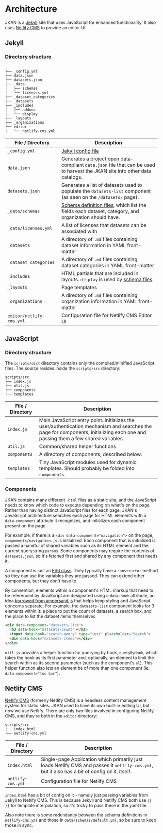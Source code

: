 # Architecture

JKAN is a [Jekyll](http://jekyllrb.com/) site that uses JavaScript for enhanced functionality. It also uses [Netlify CMS](https://netlifycms.org) to provide an editor UI.

## Jekyll

### Directory structure
```
.
├── _config.yml
├── data.json
├── datasets.json
├── _data
|   ├── schemas
|   └── licenses.yml
├── _dataset_categories
├── _datasets
├── _includes
|   ├── addons
|   └── display
├── _layouts
├── _organizations
└── editor
|   └── netlify-cms.yml
```

| File / Directory | Description |
|---|---|
| `_config.yml` | [Jekyll config file](http://jekyllrb.com/docs/configuration/) |
| `data.json` | Generates a [project open data](https://project-open-data.cio.gov/v1.1/schema/)-compliant `data.json` file that can be used to harvest the JKAN site into other data catalogs. |
| `datasets.json` | Generates a list of datasets used to populate the `datasets-list` component (as seen on the `/datasets/` page). |
| `_data/schemas` | [Schema definition files](/docs/configuration.md), which list the fields each dataset, category, and organization should have. |
| `_data/licenses.yml` | A list of licenses that datasets can be associated with |
| `_datasets` | A directory of `.md` files containing dataset information in YAML front-matter |
| `_dataset_categories` | A directory of `.md` files containing dataset categories in YAML front-matter |
| `_includes` | HTML partials that are included in layouts. `display` is used by [schema files](/docs/configuration.md) |
| `_layouts` | Page templates |
| `_organizations` | A directory of `.md` files containing organization information in YAML front-matter |
| `editor/netlify-cms.yml` | Configuration file for Netlify CMS Editor UI |

## JavaScript

### Directory structure
The `scripts/dist` directory contains only the compiled/minified JavaScript files. The source resides inside the `scripts/src` directory:
```
scripts/src
├── index.js
├── util.js
├── components
└── templates
```

| File / Directory | Description |
|---|---|
| `index.js` | Main JavaScript entry point. Initializes the user/authentication mechanism and searches the page for components, initializing each one and passing them a few shared variables. |
| `util.js` | Common/shared helper functions |
| `components` | A directory of components, described below. |
| `templates` | Tiny JavaScript modules used for dynamic templates. Should probably be folded into `components`. |

### Components
JKAN contains many different `.html` files as a static site, and the JavaScript needs to know which code to execute depending on what's on the page. Rather than having distinct JavaScript files for each page, JKAN's JavaScript architecture searches each page for HTML elements with a `data-component` attribute it recognizes, and initializes each component present on the page.

For example, if there is a `<div data-component="navigation">` on the page, `components/navigation.js` is initialized. Each component that is initialized is passed a handful of shared variables such as its HTML element and the current querystring `params`. Some components may require the contents of `datasets.json`, so it's fetched first and shared by any component that needs it.

A component is just an [ES6 class](https://developer.mozilla.org/en-US/docs/Web/JavaScript/Reference/Classes). They typically have a `constructor` method so they can use the variables they are passed. They can extend other components, but they don't have to.

By convention, elements within a component's HTML markup that need to be referenced by JavaScript are designated using a `data-hook` attribute, an idea [borrowed from ampersand.js](https://ampersandjs.com/learn/data-hook-attribute/) that helps keep styling and JavaScript concerns separate. For example, the `datasets-list` component looks for 3 elements within it: a place to put the count of datasets, a search box, and the place to list the dataset items themselves.

```html
<div data-component="datasets-list">
  <h3 data-hook="datasets-count"></h3>
  <input data-hook="search-query" type="text" placeholder="Search">
  <div data-hook="datasets-items"></div>
</div>
```
`util.js` provides a helper function for querying by hook, `queryByHook`, which takes the hook as its first parameter and, optionally, an element to limit the search within as its second parameter (such as the component's `el`). This helper function also lets an element be of more than one component (ie. `data-component="foo bar"`).

## Netlify CMS

[Netlify CMS](https://netlifycms.org) (formerly Netlify CMS) is a headless content management system for static sites. JKAN used to have its own built-in editing UI, but now we use Netlify. There are only two files involved in configuring Netlify CMS, and they're both in the `editor` directory:
```
scripts/src
├── index.html
└── netlify-cms.yml
```

| File / Directory | Description |
|----|----|
| `index.html` | Single-page Application which primarily just loads Netlify CMS and passes it `netlify-cms.yml`, but it also has a bit of config on it, itself. |
| `netlify-cms.yml` | Configuration file for Netlify CMS |

`index.html` has a bit of config on it - namely just passing variables from Jekyll to Netlify CMS. This is because Jekyll and Netlify CMS both use `{{ }}` for template interpolation, so it's tricky to pass these in the yaml file.

Also note there is some redundancy between the schema definitions in `netlify-cms.yml` and those in `data/schemas/default.yml`, so be sure to keep those in sync.